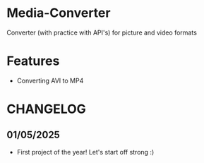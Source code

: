 # Media-Converter
Converter (with practice with API's) for picture and video formats

# Features
* Converting AVI to MP4

# CHANGELOG
## 01/05/2025
* First project of the year! Let's start off strong :) 